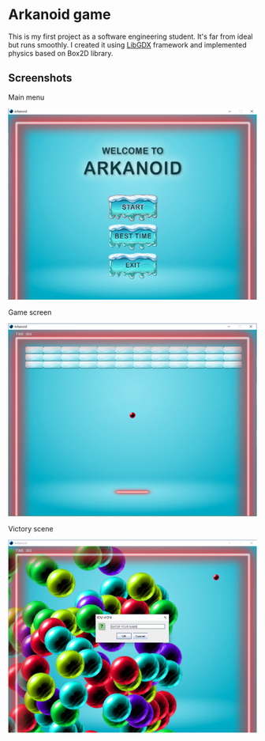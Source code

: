 # Arkanoid game

This is my first project as a software engineering student. It's far from ideal but runs smoothly. I created it using [LibGDX](https://libgdx.com/) framework and implemented physics based on Box2D library.

## Screenshots

Main menu

<img src="screenshots/main-menu.png" alt="Main menu" width="700"/>

Game screen

<img src="screenshots/game-screen.png" alt="Main menu" width="700"/>

Victory scene

<img src="screenshots/victory-scene.png" alt="Main menu" width="700"/>
